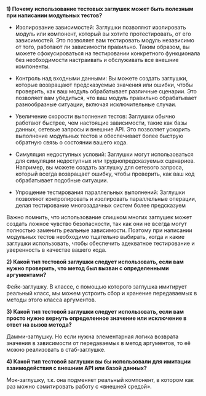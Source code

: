 **1) Почему использование тестовых заглушек может быть полезным при написании модульных тестов?**

* Изолирование зависимостей: Заглушки позволяют изолировать модуль или компонент, который вы хотите протестировать, 
от его зависимостей. Это позволяет вам тестировать модуль независимо от того, работают ли зависимости правильно. 
Таким образом, вы можете сфокусироваться на тестировании конкретного функционала без необходимости настраивать и 
обслуживать все внешние компоненты.


* Контроль над входными данными: Вы можете создать заглушки, которые возвращают предсказуемые значения или ошибки, чтобы проверить, как ваш модуль обрабатывает различные сценарии. Это позволяет вам убедиться, что ваш модуль правильно обрабатывает разнообразные ситуации, включая исключительные случаи.


* Увеличение скорости выполнения тестов: Заглушки обычно работают быстрее, чем настоящие зависимости, такие как базы данных, сетевые запросы и внешние API. Это позволяет ускорить выполнение модульных тестов и обеспечивает более быструю обратную связь о состоянии вашего кода.


* Симуляция недоступных условий: Заглушки могут использоваться для симуляции недоступных или труднопредсказуемых сценариев. Например, вы можете создать заглушку для сетевого запроса, который всегда возвращает ошибку, чтобы проверить, как ваш код обрабатывает подобные ситуации.


* Упрощение тестирования параллельных выполнений: Заглушки позволяют контролировать и изолировать параллельные операции, делая тестирование многозадачных систем более предсказуем


Важно помнить, что использование слишком многих заглушек может создать ложное чувство безопасности, 
так как они не всегда могут полностью заменить реальные зависимости. Поэтому при написании модульных тестов необходимо 
тщательно выбирать, когда и какие заглушки использовать, чтобы обеспечить адекватное тестирование и уверенность в качестве вашего кода.


**2) Какой тип тестовой заглушки следует использовать, если вам нужно проверить, что метод был вызван с определенными аргументами?**

Фейк-заглушку. В классе, с помощью которого заглушка имитирует реальный класс, мы можем устроить сбор и хранение передаваемых в методы этого класса аргументов.

**3) Какой тип тестовой заглушки следует использовать, если вам просто нужно вернуть определенное значение или исключение в ответ на вызов метода?**

Дамми-заглушку. Но если нужна элементарная логика возврата значения в зависимости от передаваемых в метод аргументов, то её можно реализовать в стаб-заглушке.

**4) Какой тип тестовой заглушки вы бы использовали для имитации взаимодействия с внешним API или базой данных?**

Мок-заглушку, т.к. она подменяет реальный компонент, в котором как раз можно сэмитировать работу с «внешней средой».